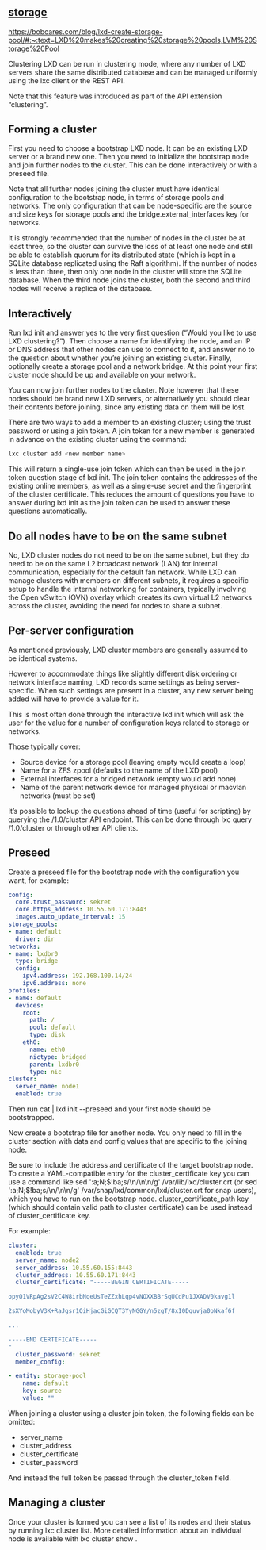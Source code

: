# **[](https://documentation.ubuntu.com/lxd/stable-4.0/clustering/)**

## **[storage](https://www.youtube.com/watch?v=xhKfez-p7gg&t=340s)**

<https://bobcares.com/blog/lxd-create-storage-pool/#:~:text=LXD%20makes%20creating%20storage%20pools,LVM%20Storage%20Pool>

Clustering
LXD can be run in clustering mode, where any number of LXD servers share the same distributed database and can be managed uniformly using the lxc client or the REST API.

Note that this feature was introduced as part of the API extension “clustering”.

## Forming a cluster

First you need to choose a bootstrap LXD node. It can be an existing LXD server or a brand new one. Then you need to initialize the bootstrap node and join further nodes to the cluster. This can be done interactively or with a preseed file.

Note that all further nodes joining the cluster must have identical configuration to the bootstrap node, in terms of storage pools and networks. The only configuration that can be node-specific are the source and size keys for storage pools and the bridge.external_interfaces key for networks.

It is strongly recommended that the number of nodes in the cluster be at least three, so the cluster can survive the loss of at least one node and still be able to establish quorum for its distributed state (which is kept in a SQLite database replicated using the Raft algorithm). If the number of nodes is less than three, then only one node in the cluster will store the SQLite database. When the third node joins the cluster, both the second and third nodes will receive a replica of the database.

## Interactively

Run lxd init and answer yes to the very first question (“Would you like to use LXD clustering?”). Then choose a name for identifying the node, and an IP or DNS address that other nodes can use to connect to it, and answer no to the question about whether you’re joining an existing cluster. Finally, optionally create a storage pool and a network bridge. At this point your first cluster node should be up and available on your network.

You can now join further nodes to the cluster. Note however that these nodes should be brand new LXD servers, or alternatively you should clear their contents before joining, since any existing data on them will be lost.

There are two ways to add a member to an existing cluster; using the trust password or using a join token. A join token for a new member is generated in advance on the existing cluster using the command:

```bash
lxc cluster add <new member name>
```

This will return a single-use join token which can then be used in the join token question stage of lxd init. The join token contains the addresses of the existing online members, as well as a single-use secret and the fingerprint of the cluster certificate. This reduces the amount of questions you have to answer during lxd init as the join token can be used to answer these questions automatically.

## Do all nodes have to be on the same subnet

No, LXD cluster nodes do not need to be on the same subnet, but they do need to be on the same L2 broadcast network (LAN) for internal communication, especially for the default fan network. While LXD can manage clusters with members on different subnets, it requires a specific setup to handle the internal networking for containers, typically involving the Open vSwitch (OVN) overlay which creates its own virtual L2 networks across the cluster, avoiding the need for nodes to share a subnet.

## Per-server configuration

As mentioned previously, LXD cluster members are generally assumed to be identical systems.

However to accommodate things like slightly different disk ordering or network interface naming, LXD records some settings as being server-specific. When such settings are present in a cluster, any new server being added will have to provide a value for it.

This is most often done through the interactive lxd init which will ask the user for the value for a number of configuration keys related to storage or networks.

Those typically cover:

- Source device for a storage pool (leaving empty would create a loop)
- Name for a ZFS zpool (defaults to the name of the LXD pool)
- External interfaces for a bridged network (empty would add none)
- Name of the parent network device for managed physical or macvlan networks (must be set)

It’s possible to lookup the questions ahead of time (useful for scripting) by querying the /1.0/cluster API endpoint. This can be done through lxc query /1.0/cluster or through other API clients.

## Preseed

Create a preseed file for the bootstrap node with the configuration you want, for example:

```yaml
config:
  core.trust_password: sekret
  core.https_address: 10.55.60.171:8443
  images.auto_update_interval: 15
storage_pools:
- name: default
  driver: dir
networks:
- name: lxdbr0
  type: bridge
  config:
    ipv4.address: 192.168.100.14/24
    ipv6.address: none
profiles:
- name: default
  devices:
    root:
      path: /
      pool: default
      type: disk
    eth0:
      name: eth0
      nictype: bridged
      parent: lxdbr0
      type: nic
cluster:
  server_name: node1
  enabled: true
```

Then run cat <preseed-file> | lxd init --preseed and your first node should be bootstrapped.

Now create a bootstrap file for another node. You only need to fill in the cluster section with data and config values that are specific to the joining node.

Be sure to include the address and certificate of the target bootstrap node. To create a YAML-compatible entry for the cluster_certificate key you can use a command like sed ':a;N;$!ba;s/\n/\n\n/g' /var/lib/lxd/cluster.crt (or sed ':a;N;$!ba;s/\n/\n\n/g' /var/snap/lxd/common/lxd/cluster.crt for snap users), which you have to run on the bootstrap node. cluster_certificate_path key (which should contain valid path to cluster certificate) can be used instead of cluster_certificate key.

For example:

```yaml
cluster:
  enabled: true
  server_name: node2
  server_address: 10.55.60.155:8443
  cluster_address: 10.55.60.171:8443
  cluster_certificate: "-----BEGIN CERTIFICATE-----

opyQ1VRpAg2sV2C4W8irbNqeUsTeZZxhLqp4vNOXXBBrSqUCdPu1JXADV0kavg1l

2sXYoMobyV3K+RaJgsr1OiHjacGiGCQT3YyNGGY/n5zgT/8xI0Dquvja0bNkaf6f

...

-----END CERTIFICATE-----
"
  cluster_password: sekret
  member_config:

- entity: storage-pool
    name: default
    key: source
    value: ""
```

When joining a cluster using a cluster join token, the following fields can be omitted:

- server_name
- cluster_address
- cluster_certificate
- cluster_password

And instead the full token be passed through the cluster_token field.

## Managing a cluster

Once your cluster is formed you can see a list of its nodes and their status by running lxc cluster list. More detailed information about an individual node is available with lxc cluster show <node name>.
